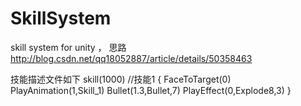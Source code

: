 # SkillSystem
skill system for unity ， 思路 http://blog.csdn.net/qq18052887/article/details/50358463

技能描述文件如下
skill(1000) //技能1
{
    FaceToTarget(0)
    PlayAnimation(1,Skill_1)
    Bullet(1.3,Bullet,7)
    PlayEffect(0,Explode8,3)
}



